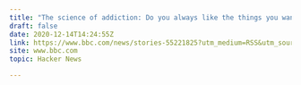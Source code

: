 ```yaml
---
title: "The science of addiction: Do you always like the things you want?"
draft: false
date: 2020-12-14T14:24:55Z
link: https://www.bbc.com/news/stories-55221825?utm_medium=RSS&utm_source=hune
site: www.bbc.com
topic: Hacker News  

---
```

